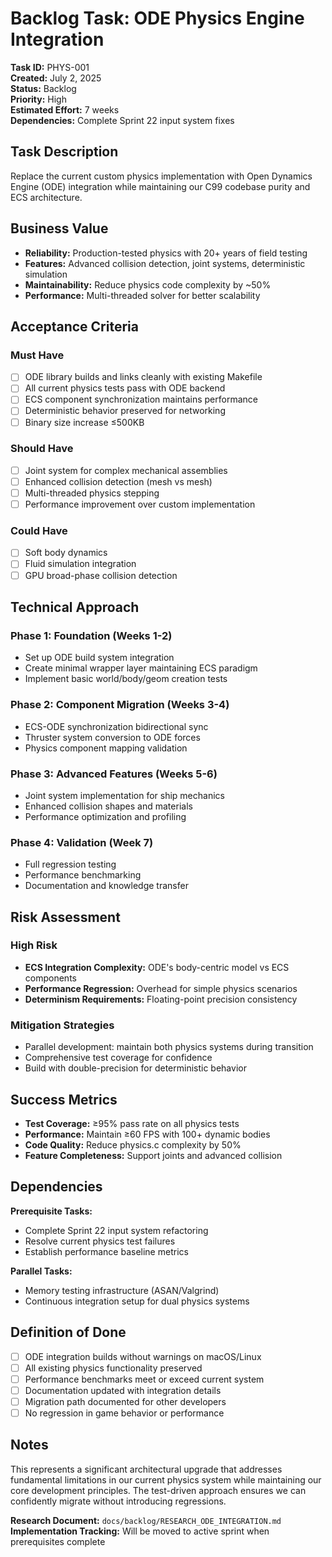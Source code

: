 # Backlog Task: ODE Physics Engine Integration

**Task ID:** PHYS-001  
**Created:** July 2, 2025  
**Status:** Backlog  
**Priority:** High  
**Estimated Effort:** 7 weeks  
**Dependencies:** Complete Sprint 22 input system fixes  

## Task Description

Replace the current custom physics implementation with Open Dynamics Engine (ODE) integration while maintaining our C99 codebase purity and ECS architecture.

## Business Value

- **Reliability:** Production-tested physics with 20+ years of field testing
- **Features:** Advanced collision detection, joint systems, deterministic simulation
- **Maintainability:** Reduce physics code complexity by ~50%
- **Performance:** Multi-threaded solver for better scalability

## Acceptance Criteria

### Must Have
- [ ] ODE library builds and links cleanly with existing Makefile
- [ ] All current physics tests pass with ODE backend
- [ ] ECS component synchronization maintains performance
- [ ] Deterministic behavior preserved for networking
- [ ] Binary size increase ≤500KB

### Should Have  
- [ ] Joint system for complex mechanical assemblies
- [ ] Enhanced collision detection (mesh vs mesh)
- [ ] Multi-threaded physics stepping
- [ ] Performance improvement over custom implementation

### Could Have
- [ ] Soft body dynamics
- [ ] Fluid simulation integration
- [ ] GPU broad-phase collision detection

## Technical Approach

### Phase 1: Foundation (Weeks 1-2)
- Set up ODE build system integration
- Create minimal wrapper layer maintaining ECS paradigm
- Implement basic world/body/geom creation tests

### Phase 2: Component Migration (Weeks 3-4)
- ECS-ODE synchronization bidirectional sync
- Thruster system conversion to ODE forces
- Physics component mapping validation

### Phase 3: Advanced Features (Weeks 5-6)
- Joint system implementation for ship mechanics
- Enhanced collision shapes and materials
- Performance optimization and profiling

### Phase 4: Validation (Week 7)
- Full regression testing
- Performance benchmarking
- Documentation and knowledge transfer

## Risk Assessment

### High Risk
- **ECS Integration Complexity:** ODE's body-centric model vs ECS components
- **Performance Regression:** Overhead for simple physics scenarios
- **Determinism Requirements:** Floating-point precision consistency

### Mitigation Strategies
- Parallel development: maintain both physics systems during transition
- Comprehensive test coverage for confidence
- Build with double-precision for deterministic behavior

## Success Metrics

- **Test Coverage:** ≥95% pass rate on all physics tests
- **Performance:** Maintain ≥60 FPS with 100+ dynamic bodies  
- **Code Quality:** Reduce physics.c complexity by 50%
- **Feature Completeness:** Support joints and advanced collision

## Dependencies

**Prerequisite Tasks:**
- Complete Sprint 22 input system refactoring
- Resolve current physics test failures
- Establish performance baseline metrics

**Parallel Tasks:**
- Memory testing infrastructure (ASAN/Valgrind)
- Continuous integration setup for dual physics systems

## Definition of Done

- [ ] ODE integration builds without warnings on macOS/Linux
- [ ] All existing physics functionality preserved
- [ ] Performance benchmarks meet or exceed current system
- [ ] Documentation updated with integration details
- [ ] Migration path documented for other developers
- [ ] No regression in game behavior or performance

## Notes

This represents a significant architectural upgrade that addresses fundamental limitations in our current physics system while maintaining our core development principles. The test-driven approach ensures we can confidently migrate without introducing regressions.

**Research Document:** `docs/backlog/RESEARCH_ODE_INTEGRATION.md`  
**Implementation Tracking:** Will be moved to active sprint when prerequisites complete
